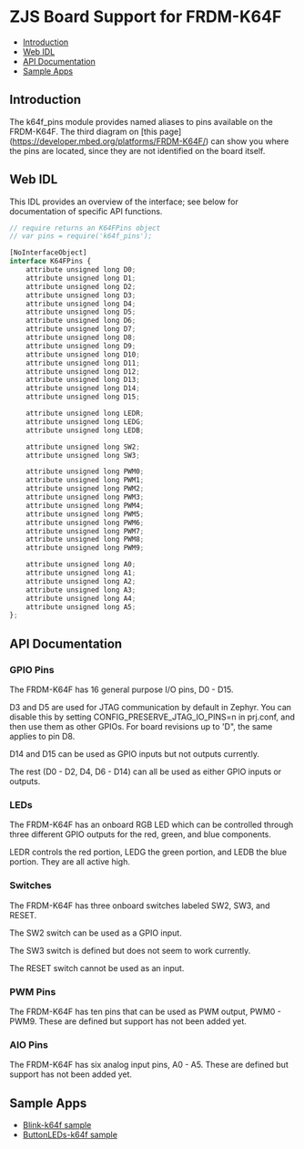 ZJS Board Support for FRDM-K64F
===============================

* [Introduction](#introduction)
* [Web IDL](#web-idl)
* [API Documentation](#api-documentation)
* [Sample Apps](#sample-apps)

Introduction
------------
The k64f_pins module provides named aliases to pins available on the
FRDM-K64F. The third diagram on [this page]
(https://developer.mbed.org/platforms/FRDM-K64F/)
can show you where the pins are located, since they are not identified on the
board itself.

Web IDL
-------
This IDL provides an overview of the interface; see below for documentation of
specific API functions.

```javascript
// require returns an K64FPins object
// var pins = require('k64f_pins');

[NoInterfaceObject]
interface K64FPins {
    attribute unsigned long D0;
    attribute unsigned long D1;
    attribute unsigned long D2;
    attribute unsigned long D3;
    attribute unsigned long D4;
    attribute unsigned long D5;
    attribute unsigned long D6;
    attribute unsigned long D7;
    attribute unsigned long D8;
    attribute unsigned long D9;
    attribute unsigned long D10;
    attribute unsigned long D11;
    attribute unsigned long D12;
    attribute unsigned long D13;
    attribute unsigned long D14;
    attribute unsigned long D15;

    attribute unsigned long LEDR;
    attribute unsigned long LEDG;
    attribute unsigned long LEDB;

    attribute unsigned long SW2;
    attribute unsigned long SW3;

    attribute unsigned long PWM0;
    attribute unsigned long PWM1;
    attribute unsigned long PWM2;
    attribute unsigned long PWM3;
    attribute unsigned long PWM4;
    attribute unsigned long PWM5;
    attribute unsigned long PWM6;
    attribute unsigned long PWM7;
    attribute unsigned long PWM8;
    attribute unsigned long PWM9;

    attribute unsigned long A0;
    attribute unsigned long A1;
    attribute unsigned long A2;
    attribute unsigned long A3;
    attribute unsigned long A4;
    attribute unsigned long A5;
};
```

API Documentation
-----------------
### GPIO Pins

The FRDM-K64F has 16 general purpose I/O pins, D0 - D15.

D3 and D5 are used for JTAG communication by default in Zephyr. You can disable
this by setting CONFIG_PRESERVE_JTAG_IO_PINS=n in prj.conf, and then use them
as other GPIOs. For board revisions up to 'D", the same applies to pin D8.

D14 and D15 can be used as GPIO inputs but not outputs currently.

The rest (D0 - D2, D4, D6 - D14) can all be used as either GPIO inputs or
outputs.

### LEDs

The FRDM-K64F has an onboard RGB LED which can be controlled through three
different GPIO outputs for the red, green, and blue components.

LEDR controls the red portion, LEDG the green portion, and LEDB the blue
portion. They are all active high.

### Switches

The FRDM-K64F has three onboard switches labeled SW2, SW3, and RESET.

The SW2 switch can be used as a GPIO input.

The SW3 switch is defined but does not seem to work currently.

The RESET switch cannot be used as an input.

### PWM Pins

The FRDM-K64F has ten pins that can be used as PWM output, PWM0 - PWM9. These
are defined but support has not been added yet.

### AIO Pins

The FRDM-K64F has six analog input pins, A0 - A5. These are defined but support
has not been added yet.

Sample Apps
-----------
* [Blink-k64f sample](../samples/arduino/basics/Blink-k64f.js)
* [ButtonLEDs-k64f sample](../samples/ButtonLEDs-k64f.js)
